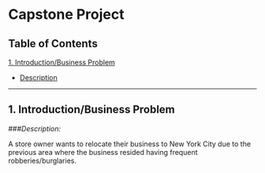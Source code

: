 
# Capstone Project


## Table of Contents
[1. Introduction/Business Problem](#heading)

+ [Description](#sub-heading)


---
<!-- toc -->

## 1. Introduction/Business Problem

###_Description:_

A store owner wants to relocate their business to New York City due to the previous area where the business resided having frequent robberies/burglaries.

